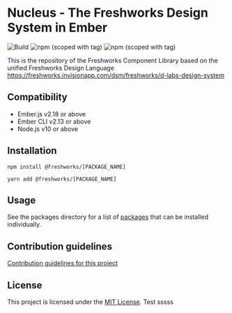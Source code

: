 Nucleus - The Freshworks Design System in Ember
==============================================================================
![Build](https://github.com/freshdesk/nucleus/workflows/Build/badge.svg?branch=master)
![npm (scoped with tag)](https://img.shields.io/npm/v/@freshworks/button/latest)
![npm (scoped with tag)](https://img.shields.io/npm/v/@freshworks/button/beta)

This is the repository of the Freshworks Component Library based on the unified
Freshworks Design Language
https://freshworks.invisionapp.com/dsm/freshworks/d-labs-design-system

Compatibility
------------------------------------------------------------------------------

* Ember.js v2.18 or above
* Ember CLI v2.13 or above
* Node.js v10 or above


Installation
------------------------------------------------------------------------------

```
npm install @freshworks/[PACKAGE_NAME]
```

```
yarn add @freshworks/[PACKAGE_NAME]
```


Usage
------------------------------------------------------------------------------

See the packages directory for a list of [packages](packages/) that can be installed individually.


Contribution guidelines
------------------------------------------------------------------------------

[Contribution guidelines for this project](docs/CONTRIBUTING.md)


License
------------------------------------------------------------------------------

This project is licensed under the [MIT License](LICENSE.md). Test sssss

